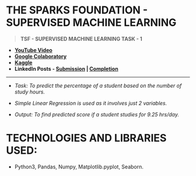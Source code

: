 # THE SPARKS FOUNDATION - SUPERVISED MACHINE LEARNING

 >**TSF - SUPERVISED MACHINE LEARNING TASK - 1**
 
  - **[YouTube Video](https://www.youtube.com/watch?v=qsO9GyGNWf0)**
  - **[Google Colaboratory](https://github.com/Amey-Thakur/TSF-SUPERVISED-MACHINE-LEARNING/blob/main/TSF_INTERNSHIP_TASK_1_SUPERVISED_LEARNING.ipynb)**
  - **[Kaggle](https://www.kaggle.com/ameythakur20/tsf-internship-task-1-supervised-learning)**
  - **LinkedIn Posts - [Submission](https://www.linkedin.com/posts/amey-thakur_connections-task1-thesparkfoundation-activity-6816761779583111168-jROt) | [Completion](https://www.linkedin.com/posts/amey-thakur_connections-gripjuly21-gripjuly2021-activity-6823906924413771776-9XIe)**

---

 - _Task: To predict the percentage of a student based on the number of study hours._

 - _Simple Linear Regression is used as it involves just 2 variables._

 - _Output: To find predicted score if a student studies for 9.25 hrs/day._

# TECHNOLOGIES AND LIBRARIES USED:

 - Python3, Pandas, Numpy, Matplotlib.pyplot, Seaborn.

